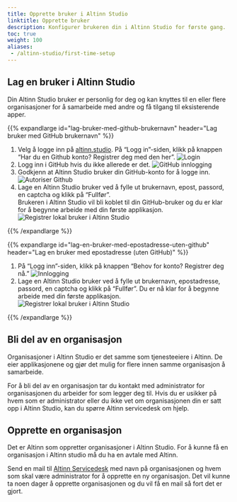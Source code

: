 ```yaml
---
title: Opprette bruker i Altinn Studio
linktitle: Opprette bruker
description: Konfigurer brukeren din i Altinn Studio for første gang.
toc: true
weight: 100
aliases:
 - /altinn-studio/first-time-setup
---
```


## Lag en bruker i Altinn Studio
Din Altinn Studio bruker er personlig for deg og kan knyttes til en eller flere organisasjoner for å samarbeide med andre og få tilgang til eksisterende apper. 


{{% expandlarge id="lag-bruker-med-github-brukernavn" header="Lag bruker med GitHub brukernavn" %}}

1. Velg å logge inn på [altinn.studio](https://altinn.studio).
   På “Logg in”-siden, klikk på knappen “Har du en Github konto? Registrer deg med den her”.
   ![Login](login-as.png "Logg inn")
2. Logg inn i GitHub hvis du ikke allerede er det.
   ![GitHub innlogging](github-login.png "GitHub innlogging")
3. Godkjenn at Altinn Studio bruker din GitHub-konto for å logge inn.
   ![Autoriser Github](authorize-altinn.png "Autoriser GitHub")
4. Lage en Altinn Studio bruker ved å fylle ut brukernavn, epost, passord, en captcha og klikk på “Fullfør”.  
   Brukeren i Altinn Studio vil bli koblet til din GitHub-bruker og du er klar for å begynne arbeide med din første applikasjon.
   ![Registrer lokal bruker i Altinn Studio](register-gitea.png "Registrer lokal bruker i Altinn Studio")

{{% /expandlarge %}}


{{% expandlarge id="lag-en-bruker-med-epostadresse-uten-github" header="Lag en bruker med epostadresse (uten GitHub)" %}}

1. På “Logg inn”-siden, klikk på knappen “Behov for konto? Registrer deg nå.”
   ![Innlogging](login-as.png "Logg inn")
2. Lage en Altinn Studio bruker ved å fylle ut brukernavn, epostadresse, passord, en captcha og klikk på “Fullfør”.
   Du er nå klar for å begynne arbeide med din første applikasjon.
   ![Registrer lokal bruker i Altinn Studio](register-gitea.png "Registrer lokal bruker i Altinn Studio")

{{% /expandlarge %}}


## Bli del av en organisasjon
Organisasjoner i Altinn Studio er det samme som tjenesteeiere i Altinn.
De eier applikasjonene og gjør det mulig for flere innen samme organisasjon å samarbeide.

For å bli del av en organisasjon tar du kontakt med administrator for organisasjonen du arbeider for som legger deg til.
Hvis du er usikker på hvem som er administrator eller du ikke vet om organisasjonen din er satt opp i Altinn Studio, kan du spørre Altinn servicedesk om hjelp.

## Opprette en organisasjon
Det er Altinn som oppretter organisasjoner i Altinn Studio. For å kunne få en organisasjon i Altinn studio må du ha en avtale med Altinn. 

Send en mail til [Altinn Servicedesk](mailto:tjenesteeier@altinn.no) med navn på organisasjonen og hvem som skal være administrator for å opprette en ny organisasjon.
Det vil kunne ta noen dager å opprette organisasjonen og du vil få en mail så fort det er gjort.
